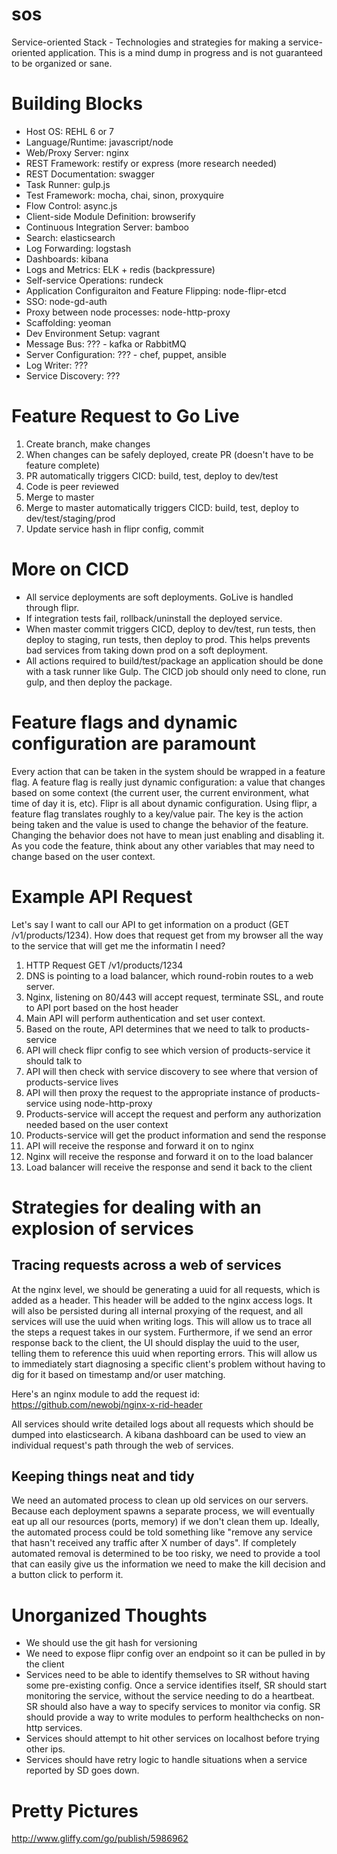 sos
===

Service-oriented Stack - Technologies and strategies for making a service-oriented application.  This is a mind dump in progress and is not guaranteed to be organized or sane.

# Building Blocks

* Host OS: REHL 6 or 7
* Language/Runtime: javascript/node
* Web/Proxy Server: nginx
* REST Framework: restify or express (more research needed)
* REST Documentation: swagger
* Task Runner: gulp.js
* Test Framework: mocha, chai, sinon, proxyquire
* Flow Control: async.js
* Client-side Module Definition: browserify
* Continuous Integration Server: bamboo
* Search: elasticsearch
* Log Forwarding: logstash
* Dashboards: kibana
* Logs and Metrics: ELK + redis (backpressure)
* Self-service Operations: rundeck
* Application Configuraiton and Feature Flipping: node-flipr-etcd
* SSO: node-gd-auth
* Proxy between node processes: node-http-proxy
* Scaffolding: yeoman
* Dev Environment Setup: vagrant
* Message Bus: ??? - kafka or RabbitMQ
* Server Configuration: ??? - chef, puppet, ansible
* Log Writer: ???
* Service Discovery: ???

# Feature Request to Go Live
1. Create branch, make changes
2. When changes can be safely deployed, create PR (doesn't have to be feature complete)
3. PR automatically triggers CICD: build, test, deploy to dev/test
4. Code is peer reviewed
5. Merge to master
6. Merge to master automatically triggers CICD: build, test, deploy to dev/test/staging/prod
7. Update service hash in flipr config, commit

# More on CICD
* All service deployments are soft deployments.  GoLive is handled through flipr.
* If integration tests fail, rollback/uninstall the deployed service.
* When master commit triggers CICD, deploy to dev/test, run tests, then deploy to staging, run tests, then deploy to prod.  This helps prevents bad services from taking down prod on a soft deployment.
* All actions required to build/test/package an application should be done with a task runner like Gulp.  The CICD job should only need to clone, run gulp, and then deploy the package.

# Feature flags and dynamic configuration are paramount
Every action that can be taken in the system should be wrapped in a feature flag.  A feature flag is really just dynamic configuration: a value that changes based on some context (the current user, the current environment, what time of day it is, etc).  Flipr is all about dynamic configuration.  Using flipr, a feature flag translates roughly to a key/value pair.  The key is the action being taken and the value is used to change the behavior of the feature.  Changing the behavior does not have to mean just enabling and disabling it.  As you code the feature, think about any other variables that may need to change based on the user context.

# Example API Request
Let's say I want to call our API to get information on a product (GET /v1/products/1234).  How does that request get from my browser all the way to the service that will get me the informatin I need?

1. HTTP Request GET /v1/products/1234
2. DNS is pointing to a load balancer, which round-robin routes to a web server.
3. Nginx, listening on 80/443 will accept request, terminate SSL, and route to API port based on the host header
4. Main API will perform authentication and set user context.
5. Based on the route, API determines that we need to talk to products-service
6. API will check flipr config to see which version of products-service it should talk to
7. API will then check with service discovery to see where that version of products-service lives
8. API will then proxy the request to the appropriate instance of products-service using node-http-proxy
9. Products-service will accept the request and perform any authorization needed based on the user context
10. Products-service will get the product information and send the response
11. API will receive the response and forward it on to nginx
12. Nginx will receive the response and forward it on to the load balancer
13. Load balancer will receive the response and send it back to the client

# Strategies for dealing with an explosion of services

## Tracing requests across a web of services
At the nginx level, we should be generating a uuid for all requests, which is added as a header.  This header will be added to the nginx access logs.  It will also be persisted during all internal proxying of the request, and all services will use the uuid when writing logs.  This will allow us to trace all the steps a request takes in our system.  Furthermore, if we send an error response back to the client, the UI should display the uuid to the user, telling them to reference this uuid when reporting errors.  This will allow us to immediately start diagnosing a specific client's problem without having to dig for it based on timestamp and/or user matching.

Here's an nginx module to add the request id: https://github.com/newobj/nginx-x-rid-header

All services should write detailed logs about all requests which should be dumped into elasticsearch.  A kibana dashboard can be used to view an individual request's path through the web of services.

## Keeping things neat and tidy
We need an automated process to clean up old services on our servers.  Because each deployment spawns a separate process, we will eventually eat up all our resources (ports, memory) if we don't clean them up.  Ideally, the automated process could be told something like "remove any service that hasn't received any traffic after X number of days".  If completely automated removal is determined to be too risky, we need to provide a tool that can easily give us the information we need to make the kill decision and a button click to perform it.

# Unorganized Thoughts
* We should use the git hash for versioning
* We need to expose flipr config over an endpoint so it can be pulled in by the client
* Services need to be able to identify themselves to SR without having some pre-existing config.  Once a service identifies itself, SR should start monitoring the service, without the service needing to do a heartbeat.  SR should also have a way to specify services to monitor via config.  SR should provide a way to write modules to perform healthchecks on non-http services.
* Services should attempt to hit other services on localhost before trying other ips.
* Services should have retry logic to handle situations when a service reported by SD goes down.

# Pretty Pictures

http://www.gliffy.com/go/publish/5986962
